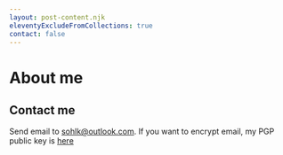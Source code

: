```yaml
---
layout: post-content.njk
eleventyExcludeFromCollections: true
contact: false
---
```


# About me

## Contact me
Send email to sohlk@outlook.com. If you want to encrypt email, my PGP public key is [here](/assets/pub.asc)
